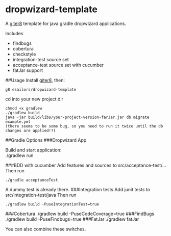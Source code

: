 dropwizard-template
==================

A [giter8][g8] template for java gradle dropwizard applications.

Includes

* findbugs
* cobertura
* checkstyle
* integration-test source set
* acceptance-test source set with cucumber
* fatJar support

##Usage
Install [giter8][g8], then:

    g8 esailors/dropwizard-template


cd into your new project dir

    chmod +x gradlew
    ./gradlew build
    java -jar build/libs/your-project-version-farJar.jar db migrate example.yml
    (there seems to be some bug, so you need to run it twice until the db changes are applied!?)

##Gradle Options
###Dropwizard App

Build and start application:   
	./gradlew run
    
###BDD with cucumber
Add features and sources to src/acceptance-test/...
Then run

    ./gradle acceptanceTest

A dummy test is already there.
###Integration tests
Add junit tests to src/integration-test/java
Then run

    ./gradlew build -PuseIntegrationTest=true

###Cobertura
    ./gradlew build -PuseCodeCoverage=true
###FindBugs
    ./gradlew build -PuseFindbugs=true
###FatJar
    ./gradlew fatJar

You can also combine these switches.

[g8]: http://github.com/n8han/giter8#readme
